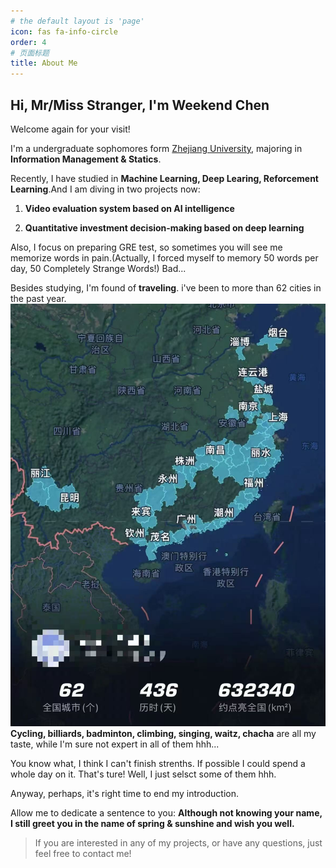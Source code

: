 ```yaml
---
# the default layout is 'page'
icon: fas fa-info-circle
order: 4
# 页面标题
title: About Me
---
```


## Hi, Mr/Miss Stranger, I'm Weekend Chen

Welcome again for your visit!

I'm a undergraduate sophomores form [Zhejiang University](https://www.zju.edu.cn "Official Website of ZJU"), majoring in **Information Management & Statics**.

Recently, I have studied in **Machine Learning, Deep Learing, Reforcement Learning**.And I am diving in two projects now:

1. **Video evaluation system based on AI intelligence**

2. **Quantitative investment decision-making based on deep learning**

Also, I focus on preparing GRE test, so sometimes you will see me memorize words in pain.(Actually, I forced myself to memory 50 words per day, 50 Completely Strange Words!) Bad... 

Besides studying, I'm found of **traveling**. i've been to more than 62 cities in the past year. ![My travel route](/assets/img/myTravelRoute.jpg) **Cycling, billiards, badminton, climbing, singing, waitz, chacha** are all my taste, while I'm sure not expert in all of them hhh... 

You know what, I think I can't finish strenths. If possible I could spend a whole day on it. That's ture! Well, I just selsct some of them hhh.

Anyway, perhaps, it's right time to end my introduction. 

Allow me to dedicate a sentence to you:  **Although not knowing your name, I still greet you in the name of spring & sunshine and wish you well.**


> If you are interested in any of my projects, or have any questions, just feel free to contact me!


